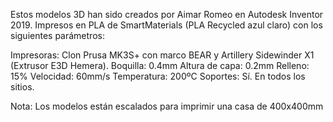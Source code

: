 Estos modelos 3D han sido creados por Aimar Romeo en Autodesk Inventor 2019.
Impresos en PLA de SmartMaterials (PLA Recycled azul claro) con los siguientes parámetros:

Impresoras: Clon Prusa MK3S+ con marco BEAR y Artillery Sidewinder X1 (Extrusor E3D Hemera).
Boquilla: 	0.4mm
Altura de capa: 0.2mm
Relleno: 	15%
Velocidad: 	60mm/s
Temperatura: 	200ºC
Soportes:	Sí. En todos los sitios.

Nota: Los modelos están escalados para imprimir una casa de 400x400mm

